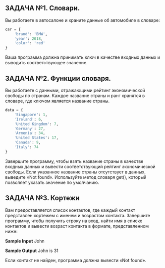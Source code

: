 **ЗАДАЧА №1. Словари.**
-
Вы работаете в автосалоне и храните данные об автомобиле в словаре:
```py
car = {
    'brand': 'BMW',
    'year': 2018,
    'color': 'red'
} 
```
Ваша программа должна принимать ключ в качестве входных данных и выводить соответствующее значение.


**ЗАДАЧА №2. Функции словаря.**
-
Вы работаете с данными, отражающими рейтинг экономической свободы по странам.
Каждое название страны и ранг хранятся в словаре, где ключом является название страны.
```py
data = {
    'Singapore': 1,
    'Ireland': 6,
    'United Kingdom': 7,
    'Germany': 27,
    'Armenia': 34,
    'United States': 17,
    'Canada': 9,
    'Italy': 74
}
```
Завершите программу, чтобы взять название страны в качестве входных данных и вывести соответствующий рейтинг экономической свободы.
Если указанное название страны отсутствует в данных, выведите «Not found».
Используйте метод словаря get(), который позволяет указать значение по умолчанию.


**ЗАДАЧА №3. Кортежи**
-
Вам предоставляется список контактов, где каждый контакт представлен кортежем с именем и возрастом контакта.
Завершите программу, чтобы получить строку на вход, найти имя в списке контактов и вывести возраст контакта в формате, представленном ниже:

**Sample Input**
John

**Sample Output**
John is 31

Если контакт не найден, программа должна вывести «Not found».
